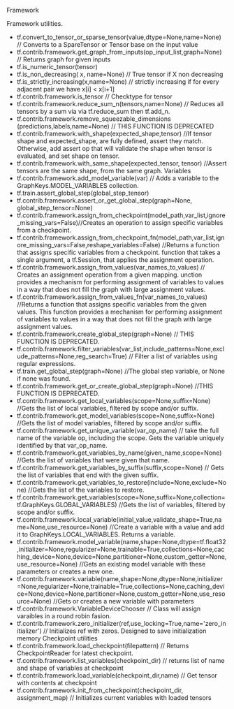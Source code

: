 Framework

Framework utilities.
* tf.convert_to_tensor_or_sparse_tensor(value,dtype=None,name=None) // Converts to a SpareTensor or Tensor base on the input value
* tf.contrib.framework.get_graph_from_inputs(op_input_list,graph=None) // Returns graph for given inputs
* tf.is_numeric_tensor(tensor) 
* tf.is_non_decreasing( x,  name=None) // True tensor if X non decreasing
* tf.is_strictly_increasing(x,name=None) //  strictly increasing if for every adjacent pair we have x[i] < x[i+1]
* tf.contrib.framework.is_tensor // Checktype for tensor 
* tf.contrib.framework.reduce_sum_n(tensors,name=None) // Reduces all tensors by a sum via  via tf.reduce_sum then tf.add_n.
* tf.contrib.framework.remove_squeezable_dimensions (predictions,labels,name=None) // THIS FUNCTION IS DEPRECATED
* tf.contrib.framework.with_shape(expected_shape,tensor) 		  //If tensor shape and expected_shape, are fully defined, assert they match. Otherwise, add assert op that will validate the shape when tensor is evaluated, and set shape on tensor.
* tf.contrib.framework.with_same_shape(expected_tensor,  tensor)		//Assert tensors are the same shape, from the same graph.
Variables
* tf.contrib.framework.add_model_variable(var) // Adds a variable to the GraphKeys.MODEL_VARIABLES collection.
* tf.train.assert_global_step(global_step_tensor)
* tf.contrib.framework.assert_or_get_global_step(graph=None, global_step_tensor=None)
* tf.contrib.framework.assign_from_checkpoint(model_path,var_list,ignore_missing_vars=False)//Creates an operation to assign specific variables from a checkpoint.
* tf.contrib.framework.assign_from_checkpoint_fn(model_path,var_list,ignore_missing_vars=False,reshape_variables=False) //Returns a function that assigns specific variables from a checkpoint. function that takes a single argument, a tf.Session, that applies the assignment operation.
* tf.contrib.framework.assign_from_values(var_names_to_values) // Creates an assignment operation from a given mapping. unction provides a mechanism for performing assignment of variables to values in a way that does not fill the graph with large assignment values.
* tf.contrib.framework.assign_from_values_fn(var_names_to_values) //Returns a function that assigns specific variables from the given values. This function provides a mechanism for performing assignment of variables to values in a way that does not fill the graph with large assignment values.
* tf.contrib.framework.create_global_step(graph=None) // THIS FUNCTION IS DEPRECATED.
* tf.contrib.framework.filter_variables(var_list,include_patterns=None,exclude_patterns=None,reg_search=True) // Filter a list of variables using regular expressions.
* tf.train.get_global_step(graph=None) //The global step variable, or None if none was found.
* tf.contrib.framework.get_or_create_global_step(graph=None) //THIS FUNCTION IS DEPRECATED. 
* tf.contrib.framework.get_local_variables(scope=None,suffix=None) //Gets the list of local variables, filtered by scope and/or suffix.
* tf.contrib.framework.get_model_variables(scope=None,suffix=None) //Gets the list of model variables, filtered by scope and/or suffix.
* tf.contrib.framework.get_unique_variable(var_op_name)	// take the full name of the variable op, including the scope. Gets the variable uniquely identified by that var_op_name.
* tf.contrib.framework.get_variables_by_name(given_name,scope=None) //Gets the list of variables that were given that name.
* tf.contrib.framework.get_variables_by_suffix(suffix,scope=None) // Gets the list of variables that end with the given suffix.
* tf.contrib.framework.get_variables_to_restore(include=None,exclude=None) //Gets the list of the variables to restore.
* tf.contrib.framework.get_variables(scope=None,suffix=None,collection=tf.GraphKeys.GLOBAL_VARIABLES) //Gets the list of variables, filtered by scope and/or suffix.
* tf.contrib.framework.local_variable(initial_value,validate_shape=True,name=None,use_resource=None)  //Create a variable with a value and add it to GraphKeys.LOCAL_VARIABLES. Returns a variable.
* tf.contrib.framework.model_variable(name,shape=None,dtype=tf.float32,initializer=None,regularizer=None,trainable=True,collections=None,caching_device=None,device=None,partitioner=None,custom_getter=None,use_resource=None)
	//Gets an existing model variable with these parameters or creates a new one.
* tf.contrib.framework.variable(name,shape=None,dtype=None,initializer=None,regularizer=None,trainable=True,collections=None,caching_device=None,device=None,partitioner=None,custom_getter=None,use_resource=None)
	//Gets or creates a new variable with parameters
* tf.contrib.framework.VariableDeviceChooser // Class will assign varaibles in a round robin fasion.
* tf.contrib.framework.zero_initializer(ref,use_locking=True,name='zero_initializer') // Initializes ref with zeros. Designed to save initialization memory
Checkpoint utilities
* tf.contrib.framework.load_checkpoint(filepattern) // Returns CheckpointReader for latest checkpoint.
* tf.contrib.framework.list_variables(checkpoint_dir) // returns list of name and shape of variables at checkpoint
* tf.contrib.framework.load_variable(checkpoint_dir,name) // Get tensor with contents at checkpoint
* tf.contrib.framework.init_from_checkpoint(checkpoint_dir, assignment_map) // Initializes current variables with loaded tensors